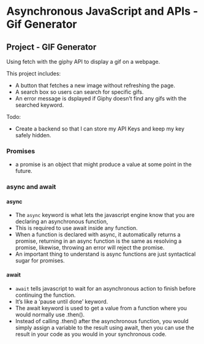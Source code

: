 # Asynchronous JavaScript and APIs - Gif Generator

## Project - GIF Generator
Using fetch with the giphy API to display a gif on a webpage.
<p> </p>

This project includes:
- A button that fetches a new image without refreshing the page.
- A search box so users can search for specific gifs.
- An error message is dsplayed if Giphy doesn’t find any gifs with the searched keyword.
<p> </p>

Todo:
- Create a backend so that I can store my API Keys and keep my key safely hidden.

### Promises
- a promise is an object that might produce a value at some point in the future.

### async and await

#### async
- The ``async`` keyword is what lets the javascript engine know that you are declaring an asynchronous function, 
- This is required to use await inside any function. 
- When a function is declared with async, it automatically returns a promise, returning in an async function is the same as resolving a promise, likewise, throwing an error will reject the promise.
- An important thing to understand is async functions are just syntactical sugar for promises.

#### await
- ``await`` tells javascript to wait for an asynchronous action to finish before continuing the function. 
- It’s like a ‘pause until done’ keyword. 
- The await keyword is used to get a value from a function where you would normally use .then(). 
- Instead of calling .then() after the asynchronous function, you would simply assign a variable to the result using await, then you can use the result in your code as you would in your synchronous code.